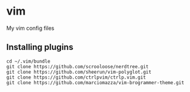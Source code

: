 vim
===

My vim config files

## Installing plugins

```
cd ~/.vim/bundle
git clone https://github.com/scrooloose/nerdtree.git
git clone https://github.com/sheerun/vim-polyglot.git
git clone https://github.com/ctrlpvim/ctrlp.vim.git
git clone https://github.com/marciomazza/vim-brogrammer-theme.git
```
